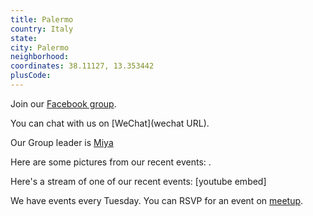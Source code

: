```yaml
---
title: Palermo
country: Italy
state: 
city: Palermo
neighborhood: 
coordinates: 38.11127, 13.353442
plusCode:
---
```

Join our [Facebook group](https://www.facebook.com/groups/free.code.camp.palermo).

You can chat with us on [WeChat](wechat URL).

Our Group leader is [Miya](freecodecamp.org/miya)

Here are some pictures from our recent events:
![]().

Here's a stream of one of our recent events:
[youtube embed]

We have events every Tuesday. You can RSVP for an event on [meetup](meetupurl).
